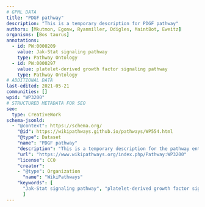 ```yaml
---
# GPML DATA
title: "PDGF pathway"
description: "This is a temporary description for PDGF pathway"
authors: [Mkutmon, Egonw, Ryanmiller, Ddigles, MaintBot, Eweitz]
organisms: [Bos taurus]
annotations:
  - id: PW:0000209
    value: Jak-Stat signaling pathway
    type: Pathway Ontology
  - id: PW:0000297
    value: platelet-derived growth factor signaling pathway
    type: Pathway Ontology
# ADDITIONAL DATA
last-edited: 2021-05-21
communities: []
wpid: "WP3200"
# STRUCTURED METADATA FOR SEO
seo:
  type: CreativeWork
schema-jsonld:
  - "@context": https://schema.org/
    "@id": https://wikipathways.github.io/pathways/WP554.html
    "@type": Dataset
    "name": "PDGF pathway"
    "description": "This is a temporary description for the pathway entitled: PDGF pathway"
    "url": "https://www.wikipathways.org/index.php/Pathway:WP3200"
    "license": CC0
    "creator":
    - "@type": Organization
      "name": "WikiPathways"
    "keywords": [
      "Jak-Stat signaling pathway", "platelet-derived growth factor signaling pathway",
      ]
---
```


